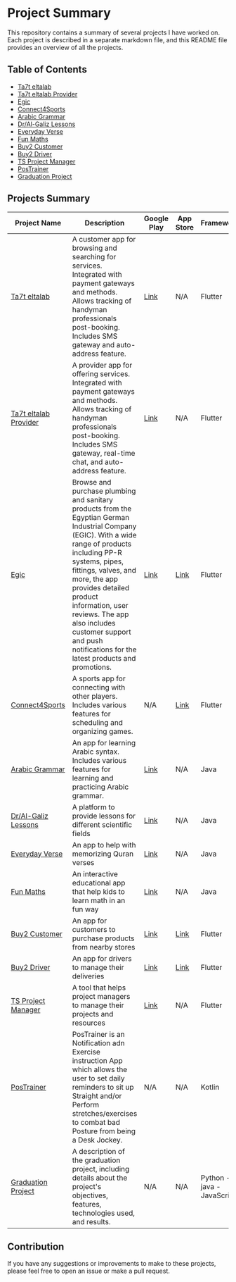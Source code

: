 # Project Summary

This repository contains a summary of several projects I have worked on. Each project is described in a separate
markdown file, and this README file provides an overview of all the projects.

## Table of Contents

- [Ta7t eltalab](Ta7t_eltalab.md)
- [Ta7t eltalab Provider](Ta7t_eltalab_provider.md)
- [Egic](egic_project.md)
- [Connect4Sports](Connect4Sports.md)
- [Arabic Grammar](Arabic_Syntax.md)
- [Dr/Al-Galiz Lessons](Dr_Al-Galiz_Lessons.md)
- [Everyday Verse](Everyday_Verse.md)
- [Fun Maths](Fun_Maths.md)
- [Buy2 Customer](Buy2_customer.md)
- [Buy2 Driver](Buy2_Driver.md)
- [TS Project Manager](TS_Project_manager.md)
- [PosTrainer](https://github.com/FadyFouad/PosTrainer/edit/master/README.md) 
- [Graduation Project](Graduation_project.md)

## Projects Summary

| Project Name                                                                           | Description                                                                                                                                                                                                                                                                                                                                                        | Google Play                                                                           | App Store                                                               | Framework                  |
|----------------------------------------------------------------------------------------|--------------------------------------------------------------------------------------------------------------------------------------------------------------------------------------------------------------------------------------------------------------------------------------------------------------------------------------------------------------------|---------------------------------------------------------------------------------------|-------------------------------------------------------------------------|----------------------------|
| [Ta7t eltalab](Ta7t_eltalab.md)                                                        | A customer app for browsing and searching for services. Integrated with payment gateways and methods. Allows tracking of handyman professionals post-booking. Includes SMS gateway and auto-address feature.                                                                                                                                                       | [Link](https://play.google.com/store/apps/details?id=com.etatech.ondemandcustomerapp) | N/A                                                                     | Flutter                    |
| [Ta7t eltalab Provider](Ta7t_eltalab_provider.md)                                      | A provider app for offering services. Integrated with payment gateways and methods. Allows tracking of handyman professionals post-booking. Includes SMS gateway, real-time chat, and auto-address feature.                                                                                                                                                        | [Link](https://play.google.com/store/apps/details?id=com.etatech.ondemandcustomerapp) | N/A                                                                     | Flutter                    |
| [Egic](egic_project.md)                                                                | Browse and purchase plumbing and sanitary products from the Egyptian German Industrial Company (EGIC). With a wide range of products including PP-R systems, pipes, fittings, valves, and more, the app provides detailed product information, user reviews. The app also includes customer support and push notifications for the latest products and promotions. | [Link](https://play.google.com/store/apps/details?id=com.egic.marketing)              | [Link](https://apps.apple.com/eg/app/egic-marketing/id1658987574d)      | Flutter                    | 
| [Connect4Sports](Connect4Sports.md)                                                    | A sports app for connecting with other players. Includes various features for scheduling and organizing games.                                                                                                                                                                                                                                                     | N/A                                                                                   | [Link](https://testflight.apple.com/join/Q97cZPXd)                      | Flutter                    |
| [Arabic Grammar](Arabic_Syntax.md)                                                     | An app for learning Arabic syntax. Includes various features for learning and practicing Arabic grammar.                                                                                                                                                                                                                                                           | [Link](https://play.google.com/store/apps/details?id=com.etateck.arabsyntax)          | N/A                                                                     | Java                       |
| [Dr/Al-Galiz Lessons](Dr_Al-Galiz_Lessons.md)                                          | A platform to provide lessons for different scientific fields                                                                                                                                                                                                                                                                                                      | [Link](https://play.google.com/store/apps/details?id=com.etateck.al8aleezonline)      | N/A                                                                     | Java                       |
| [Everyday Verse](Everyday_Verse.md)                                                    | An app to help with memorizing Quran verses                                                                                                                                                                                                                                                                                                                        | [Link](https://play.google.com/store/apps/details?id=com.etatech.everydayverse)       | N/A                                                                     | Java                       |
| [Fun Maths](Fun_Maths.md)                                                              | An interactive educational app that help kids to learn math in an fun way                                                                                                                                                                                                                                                                                          | [Link](https://play.google.com/store/apps/details?id=com.fouad.fady.funmaths)         | N/A                                                                     | Java                       |
| [Buy2 Customer](Buy2_customer.md)                                                      | An app for customers to purchase products from nearby stores                                                                                                                                                                                                                                                                                                       | [Link](https://play.google.com/store/apps/details?id=com.grandtech.buy2online)        | [Link](https://apps.apple.com/eg/app/buy2-online/id1559731881)          | Flutter                    |
| [Buy2 Driver](Buy2_Driver.md)                                                          | An app for drivers to manage their deliveries                                                                                                                                                                                                                                                                                                                      | [Link](https://apps.apple.com/eg/app/buy2-driver/id1578539072)                        | [Link](https://play.google.com/store/apps/details?id=com.gt.buy2driver) | Flutter                    |
| [TS Project Manager](TS_Project_manager.md)                                            | A tool that helps project managers to manage their projects and resources                                                                                                                                                                                                                                                                                          | [Link]( )                                                                             | N/A                                                                     | Flutter                    |
| [PosTrainer](https://github.com/FadyFouad/PosTrainer/edit/master/README.md)            | PosTrainer is an Notification adn Exercise instruction App which allows the user to set daily reminders to sit up Straight and/or Perform stretches/exercises to combat bad Posture from being a Desk Jockey.                                                                                                                                                      | N/A                                                                                   | N/A                                                                     | Kotlin                     |
| [Graduation Project](https://github.com/ahmedfarag9/humaniod-robot-graduation-project) | A description of the graduation project, including details about the project's objectives, features, technologies used, and results.                                                                                                                                                                                                                               | N/A                                                                                   | N/A                                                                     | Python - java - JavaScript |

## Contribution

If you have any suggestions or improvements to make to these projects, please feel free to open an issue or make a pull
request.

[//]: # (## Licensing)

[//]: # ()

[//]: # (This repository is available under the [MIT License]&#40;LICENSE&#41;.)